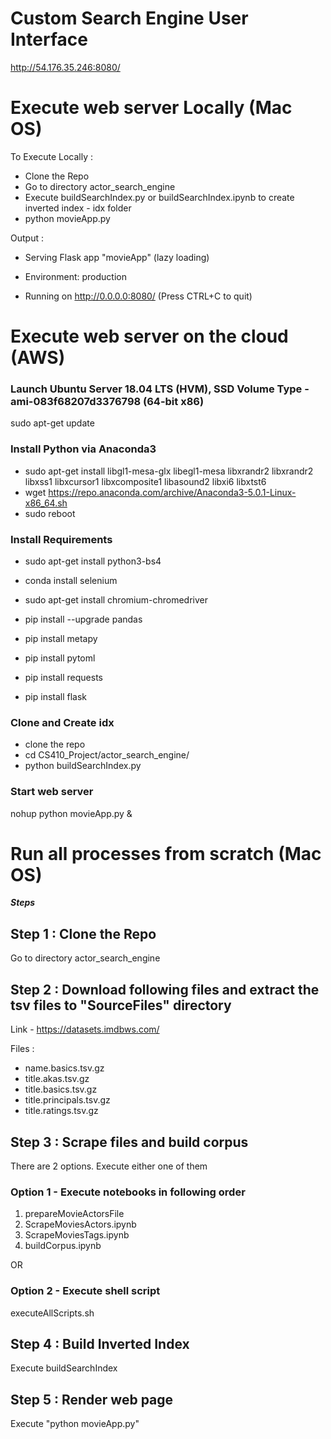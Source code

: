 # Custom Search Engine User Interface

http://54.176.35.246:8080/

# Execute web server Locally (Mac OS)

To Execute Locally :

- Clone the Repo
- Go to directory actor_search_engine
- Execute buildSearchIndex.py or buildSearchIndex.ipynb to create inverted index - idx folder
- python movieApp.py

Output :
 * Serving Flask app "movieApp" (lazy loading)
 * Environment: production

 * Running on http://0.0.0.0:8080/ (Press CTRL+C to quit)
 
 # Execute web server on the cloud (AWS)
 
 ### Launch Ubuntu Server 18.04 LTS (HVM), SSD Volume Type - ami-083f68207d3376798 (64-bit x86)
 sudo apt-get update
 
### Install Python via Anaconda3
- sudo apt-get install libgl1-mesa-glx libegl1-mesa libxrandr2 libxrandr2 libxss1 libxcursor1 libxcomposite1 libasound2 libxi6 libxtst6
- wget https://repo.anaconda.com/archive/Anaconda3-5.0.1-Linux-x86_64.sh
- sudo reboot

### Install Requirements
- sudo apt-get install python3-bs4
- conda install selenium
- sudo apt-get install chromium-chromedriver

- pip install --upgrade pandas
- pip install metapy
- pip install pytoml
- pip install requests
- pip install flask

### Clone and Create idx
- clone the repo
- cd CS410_Project/actor_search_engine/
- python buildSearchIndex.py

### Start web server
nohup python movieApp.py &

 
# Run all processes from scratch (Mac OS)
 
 
***Steps***

## Step 1 : Clone the Repo
Go to directory actor_search_engine

## Step 2 : Download following files and extract the tsv files to "SourceFiles" directory
Link - https://datasets.imdbws.com/

Files :

- name.basics.tsv.gz
- title.akas.tsv.gz
- title.basics.tsv.gz
- title.principals.tsv.gz
- title.ratings.tsv.gz

## Step 3 : Scrape files and build corpus
 
 There are 2 options. Execute either one of them
 
 ### Option 1 - Execute notebooks in following order
 
 1) prepareMovieActorsFile
 2) ScrapeMoviesActors.ipynb
 3) ScrapeMoviesTags.ipynb
 4) buildCorpus.ipynb
 
 OR 
 
 ### Option 2 - Execute shell script 
 executeAllScripts.sh
 
 
## Step 4 : Build Inverted Index

Execute buildSearchIndex

## Step 5 : Render web page

Execute "python movieApp.py"
